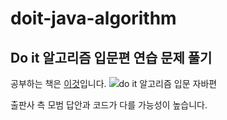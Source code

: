 # doit-java-algorithm
Do it 알고리즘 입문편 연습 문제 풀기
---

공부하는 책은 [이것](https://book.naver.com/bookdb/book_detail.nhn?bid=13560672)입니다.
![do it 알고리즘 입문 자바편](http://image.yes24.com/momo/TopCate1852/MidCate007/185162020.jpg)

출판사 측 모범 답안과 코드가 다를 가능성이 높습니다.
